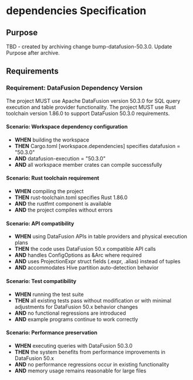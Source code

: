 # dependencies Specification

## Purpose
TBD - created by archiving change bump-datafusion-50.3.0. Update Purpose after archive.
## Requirements
### Requirement: DataFusion Dependency Version
The project MUST use Apache DataFusion version 50.3.0 for SQL query execution and table provider functionality. The project MUST use Rust toolchain version 1.86.0 to support DataFusion 50.3.0 requirements.

#### Scenario: Workspace dependency configuration
- **WHEN** building the workspace
- **THEN** Cargo.toml [workspace.dependencies] specifies datafusion = "50.3.0"
- **AND** datafusion-execution = "50.3.0"
- **AND** all workspace member crates can compile successfully

#### Scenario: Rust toolchain requirement
- **WHEN** compiling the project
- **THEN** rust-toolchain.toml specifies Rust 1.86.0
- **AND** the rustfmt component is available
- **AND** the project compiles without errors

#### Scenario: API compatibility
- **WHEN** using DataFusion APIs in table providers and physical execution plans
- **THEN** the code uses DataFusion 50.x compatible API calls
- **AND** handles ConfigOptions as &Arc<ConfigOptions> where required
- **AND** uses ProjectionExpr struct fields (.expr, .alias) instead of tuples
- **AND** accommodates Hive partition auto-detection behavior

#### Scenario: Test compatibility
- **WHEN** running the test suite
- **THEN** all existing tests pass without modification or with minimal adjustments for DataFusion 50.x behavior changes
- **AND** no functional regressions are introduced
- **AND** example programs continue to work correctly

#### Scenario: Performance preservation
- **WHEN** executing queries with DataFusion 50.3.0
- **THEN** the system benefits from performance improvements in DataFusion 50.x
- **AND** no performance regressions occur in existing functionality
- **AND** memory usage remains reasonable for large files

